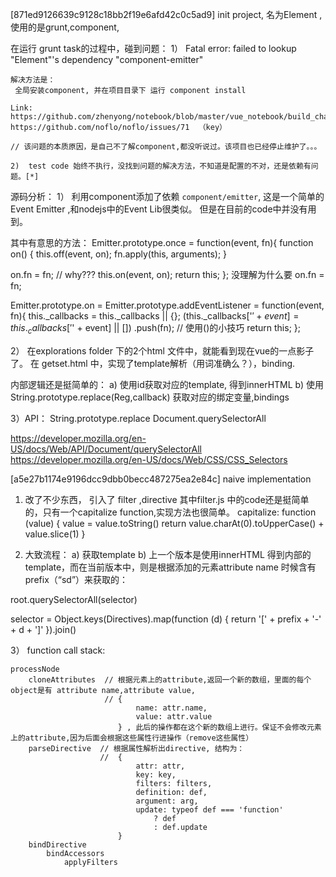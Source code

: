 [871ed9126639c9128c18bb2f19e6afd42c0c5ad9]
 init project, 名为Element , 使用的是grunt,component,

 在运行 grunt task的过程中，碰到问题：
 	1） Fatal error: failed to lookup "Element"'s dependency "component-emitter"

	解决方法是：
	 全局安装component, 并在项目目录下 运行 component install

	Link:
	https://github.com/zhenyong/notebook/blob/master/vue_notebook/build_challenge.md
	https://github.com/noflo/noflo/issues/71  （key）

	// 该问题的本质原因，是自己不了解component,都没听说过。该项目也已经停止维护了。。。

	2)  test code 始终不执行，没找到问题的解决方法，不知道是配置的不对，还是依赖有问题。[*]


源码分析：
1）
利用component添加了依赖 `component/emitter`, 这是一个简单的Event Emitter ,和nodejs中的Event Lib很类似。
但是在目前的code中并没有用到。

其中有意思的方法：
Emitter.prototype.once = function(event, fn){
  function on() {
    this.off(event, on);
    fn.apply(this, arguments);
  }

  on.fn = fn;  // why???
  this.on(event, on);
  return this;
};
没理解为什么要 
	on.fn = fn;

Emitter.prototype.on =
Emitter.prototype.addEventListener = function(event, fn){
  this._callbacks = this._callbacks || {};
  (this._callbacks['$' + event] = this._callbacks['$' + event] || [])
    .push(fn);   // 使用()的小技巧
  return this;
};

2）
在explorations folder 下的2个html 文件中，就能看到现在vue的一点影子了。
在 getset.html 中，实现了template解析（用词准确么？），binding.

内部逻辑还是挺简单的：
   a)  使用id获取对应的template, 得到innerHTML
   b)  使用String.prototype.replace(Reg,callback) 获取对应的绑定变量,bindings



3）API：
	String.prototype.replace
	Document.querySelectorAll

https://developer.mozilla.org/en-US/docs/Web/API/Document/querySelectorAll
https://developer.mozilla.org/en-US/docs/Web/CSS/CSS_Selectors



  
[a5e27b1174e9196dcc9dbb0becc487275ea2e84c]  naive implementation

1. 改了不少东西， 引入了 filter ,directive
其中filter.js 中的code还是挺简单的，只有一个capitalize function,实现方法也很简单。
    capitalize: function (value) {
        value = value.toString()
        return value.charAt(0).toUpperCase() + value.slice(1)
    }

2. 大致流程：
a) 获取template
b) 上一个版本是使用innerHTML 得到内部的template，而在当前版本中，则是根据添加的元素attribute name 
时候含有prefix（“sd”）来获取的：

root.querySelectorAll(selector)

selector  = Object.keys(Directives).map(function (d) {
        return '[' + prefix + '-' + d + ']'
    }).join()

3） function call stack:

	processNode
		cloneAttributes  // 根据元素上的attribute,返回一个新的数组，里面的每个object是有 attribute name,attribute value, 
						 // {
					            name: attr.name,
					            value: attr.value
        					} , 此后的操作都在这个新的数组上进行。保证不会修改元素上的attribute,因为后面会根据这些属性行进操作（remove这些属性）
		parseDirective  // 根据属性解析出directive, 结构为：
						//  {
					            attr: attr,
					            key: key,
					            filters: filters,
					            definition: def,
					            argument: arg,
					            update: typeof def === 'function'
					                ? def
					                : def.update
        					}
		bindDirective
			bindAccessors
				applyFilters








